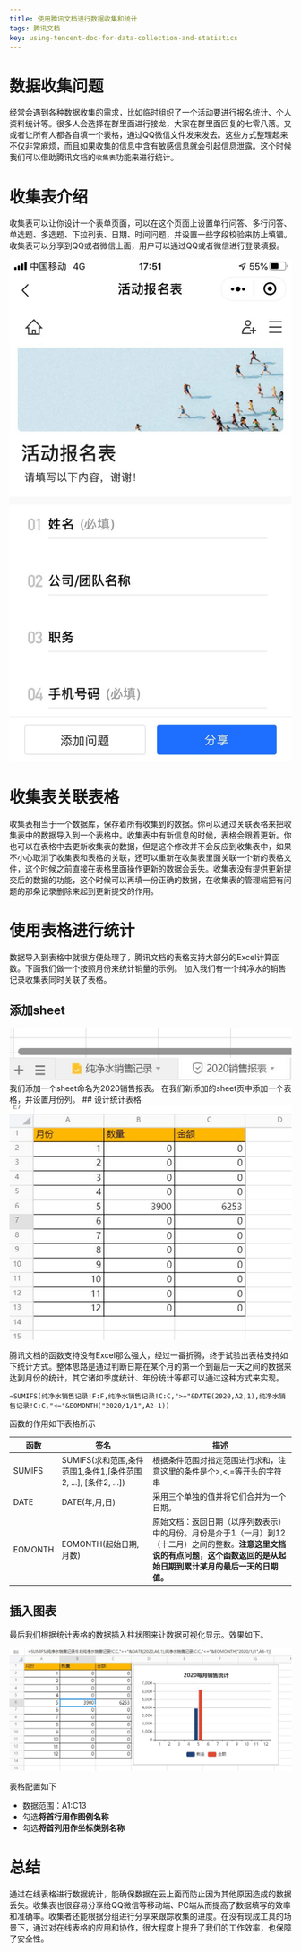 ```yaml
---
title: 使用腾讯文档进行数据收集和统计
tags: 腾讯文档
key: using-tencent-doc-for-data-collection-and-statistics
---
```


# 数据收集问题
经常会遇到各种数据收集的需求，比如临时组织了一个活动要进行报名统计、个人资料统计等。很多人会选择在群里面进行接龙，大家在群里面回复的七零八落。又或者让所有人都各自填一个表格，通过QQ微信文件发来发去。这些方式整理起来不仅非常麻烦，而且如果收集的信息中含有敏感信息就会引起信息泄露。这个时候我们可以借助腾讯文档的`收集表`功能来进行统计。
# 收集表介绍
收集表可以让你设计一个表单页面，可以在这个页面上设置单行问答、多行问答、单选题、多选题、下拉列表、日期、时间问题，并设置一些字段校验来防止填错。收集表可以分享到QQ或者微信上面，用户可以通过QQ或者微信进行登录填报。

<img class="image image--lg" src="/assets/images/202005/20200527175227.jpg"/>

# 收集表关联表格
收集表相当于一个数据库，保存着所有收集到的数据。你可以通过关联表格来把收集表中的数据导入到一个表格中。收集表中有新信息的时候，表格会跟着更新。你也可以在表格中去更新收集表的数据，但是这个修改并不会反应到收集表中，如果不小心取消了收集表和表格的关联，还可以重新在收集表里面关联一个新的表格文件，这个时候之前直接在表格里面操作更新的数据会丢失。收集表没有提供更新提交后的数据的功能，这个时候可以再填一份正确的数据，在收集表的管理端把有问题的那条记录删除来起到更新提交的作用。

# 使用表格进行统计
数据导入到表格中就很方便处理了，腾讯文档的表格支持大部分的Excel计算函数。下面我们做一个按照月份来统计销量的示例。
加入我们有一个纯净水的销售记录收集表同时关联了表格。
## 添加sheet
<img class="image image--xl" src="/assets/images/202005/20200527185951.jpg"/>
我们添加一个sheet命名为2020销售报表。
在我们新添加的sheet页中添加一个表格，并设置月份列。
## 设计统计表格
<img class="image image--xl"  src="/assets/images/202005/20200527192151.jpg"/>

腾讯文档的函数支持没有Excel那么强大，经过一番折腾，终于试验出表格支持如下统计方式。整体思路是通过判断日期在某个月的第一个到最后一天之间的数据来达到月份的统计，其它诸如季度统计、年份统计等都可以通过这种方式来实现。
```BASIC
=SUMIFS(纯净水销售记录!F:F,纯净水销售记录!C:C,">="&DATE(2020,A2,1),纯净水销售记录!C:C,"<="&EOMONTH("2020/1/1",A2-1))
```
函数的作用如下表格所示

函数|签名|描述
--|--|--
SUMIFS|SUMIFS(求和范围,条件范围1,条件1,[条件范围2, ...], [条件2, ...])|根据条件范围对指定范围进行求和，注意这里的条件是个>,<,=等开头的字符串
DATE|DATE(年,月,日)|采用三个单独的值并将它们合并为一个日期。
EOMONTH|EOMONTH(起始日期,月数)|原始文档：返回日期（以序列数表示）中的月份。月份是介于1（一月）到12（十二月）之间的整数。**注意这里文档说的有点问题，这个函数返回的是从起始日期到累计某月的最后一天的日期值。**

## 插入图表
最后我们根据统计表格的数据插入柱状图来让数据可视化显示。效果如下。

<img  src="/assets/images/202005/20200527190335.jpg"/>

表格配置如下
- 数据范围：A1:C13
- 勾选**将首行用作图例名称**
- 勾选**将首列用作坐标类别名称**

# 总结
通过在线表格进行数据统计，能确保数据在云上面而防止因为其他原因造成的数据丢失。收集表也很容易分享给QQ微信等移动端、PC端从而提高了数据填写的效率和准确率。收集者还能根据分组进行分享来跟踪收集的进度。在没有现成工具的场景下，通过对在线表格的应用和协作，很大程度上提升了我们的工作效率，也保障了安全性。